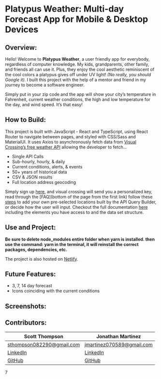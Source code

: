 # Platypus Weather: Multi-day Forecast App for Mobile & Desktop Devices

## Overview:

Hello! Welcome to **Platypus Weather**, a user friendly app for everybody, regardless of computer knowledge. My kids, grandparents, other family, and friends all can use it. Plus, they enjoy the cool aesthetic reminiscent of the cool colors a platypus gives off under UV light! _(No really, you should Google it)_. I built this project with the help of a mentor and friend in my journey to become a software engineer.

Simply put in your zip code and the app will show your city’s temperature in Fahrenheit, current weather conditions, the high and low temperature for the day, and wind speed. It’s that easy!

## How to Build:

This project is built with JavaScript - React and TypeScript, using React Router to navigate between pages, and styled with CSS/Sass and MaterialUI. It uses Axios to asynchronously fetch data from [Visual Crossing’s free weather API](https://www.visualcrossing.com/weather-api) allowing the developer to fetch...

- Single API Calls
- Sub-hourly, hourly, & daily
- Current conditions, alerts, & events
- 50+ years of historical data
- CSV & JSON results
- Full location address geocoding

Simply sign up [here](https://www.visualcrossing.com/sign-up), and visual crossing will send you a personalized key, read through the [FAQ](bottom of the page from the first link) follow these [steps](https://www.visualcrossing.com/resources/documentation/weather-api/how-do-i-get-started-with-the-weather-api/) to add your own pre-selected locations built by the API Query Builder, or decide how the user will input. Checkout the full documentation [here](https://www.visualcrossing.com/resources/documentation/weather-data/weather-data-documentation/) including the elements you have access to and the data set structure.

## Use and Project:

**Be sure to delete node_modules entire folder when yarn is installed.
then use the command: yarn in the terminal, it will reinstall the correct packages, dependencies, etc.**

The project is also hosted on [Netlify](https://6217c82bcf3e0600075581ff--platypusweatherapp.netlify.app).

## Future Features:

- 3, 7, 14 day forecast
- Icons coinciding with the current conditions

## Screenshots:

## Contributors:

| Scott Thompson                                                  | Jonathan Martinez                                                    |
| --------------------------------------------------------------- | -------------------------------------------------------------------- |
| sthompson082290@gmail.com                                       | jmartinez070589@gmail.com                                            |
| [LinkedIn](https://www.linkedin.com/in/scott-thompson-600ba8b3) | [LinkedIn](https://www.linkedin.com/in/jonathan-martinez-956179176/) |
| [GitHub](https://github.com/thompsons90)                        | [GitHub](https://github.com/Jmartimus)                               |

7
